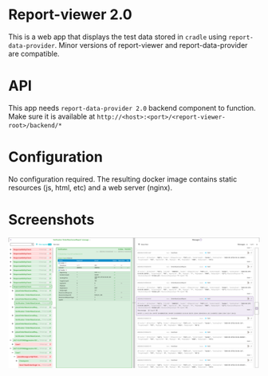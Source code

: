 # Report-viewer 2.0
This is a web app that displays the test data stored in `cradle` using `report-data-provider`. 
Minor versions of report-viewer and report-data-provider are compatible.

# API
This app needs `report-data-provider 2.0` backend component to function. 
Make sure it is available at `http://<host>:<port>/<report-viewer-root>/backend/*`

# Configuration
No configuration required. 
The resulting docker image contains static resources (js, html, etc) and a web server (nginx).

# Screenshots
![picture](screenshot.png)
